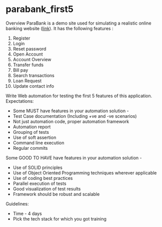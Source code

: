 # parabank_first5
Overview
ParaBank is a demo site used for simulating a realistic online banking website ([link](https://parabank.parasoft.com/parabank/index.htm)). It has the following features : 
1. Register
2. Login
3. Reset password
4. Open Account
5. Account Overview
6. Transfer funds
7. Bill pay
8. Search transactions
9. Loan Request
10. Update contact info
 
Write Web automation for testing the first 5 features of this application.
Expectations:
- Some MUST have features in your automation solution -
- Test Case documentation (Including +ve and -ve scenarios)
- Not just automation code, proper automation framework
- Automation report
- Grouping of tests
- Use of soft assertion
- Command line execution
- Regular commits

Some GOOD TO HAVE have features in your automation solution -
- Use of SOLID principles
- Use of Object Oriented Programming techniques wherever applicable
- Use of coding best practices
- Parallel execution of tests
- Good visualization of test results
- Framework should be robust and scalable
  
Guidelines:
- Time - 4 days
- Pick the tech stack for which you got training

